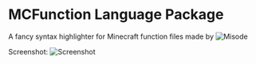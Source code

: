 # MCFunction Language Package

A fancy syntax highlighter for Minecraft function files made by ![Misode](http://twitter.com/misoloo)

Screenshot:
![Screenshot](http://misode.net/images/atom-packages/mcfunction-screenshot.png)
